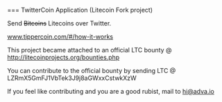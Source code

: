 === TwitterCoin Application (Litecoin Fork project)

Send ~~Bitcoins~~ Litecoins over Twitter.

www.tippercoin.com/#/how-it-works


This project became attached to an official LTC bounty @ http://litecoinprojects.org/bounties.php

You can contribute to the official bounty by sending LTC @ LZRmX5GmFJ1VbTek3J9j8aGWxxCstwkXzW


If you feel like contributing and you are a good rubist, mail to hi@adva.io
